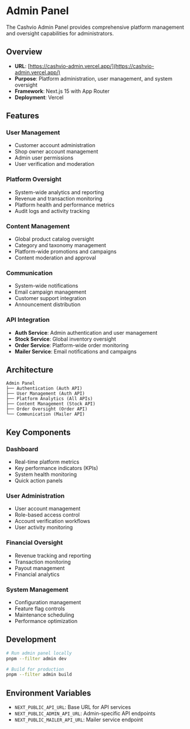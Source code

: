 # Admin Panel

The Cashvio Admin Panel provides comprehensive platform management and oversight capabilities for administrators.

## Overview

- **URL**: [https://cashvio-admin.vercel.app/](https://cashvio-admin.vercel.app/)
- **Purpose**: Platform administration, user management, and system oversight
- **Framework**: Next.js 15 with App Router
- **Deployment**: Vercel

## Features

### User Management
- Customer account administration
- Shop owner account management
- Admin user permissions
- User verification and moderation

### Platform Oversight
- System-wide analytics and reporting
- Revenue and transaction monitoring
- Platform health and performance metrics
- Audit logs and activity tracking

### Content Management
- Global product catalog oversight
- Category and taxonomy management
- Platform-wide promotions and campaigns
- Content moderation and approval

### Communication
- System-wide notifications
- Email campaign management
- Customer support integration
- Announcement distribution

### API Integration
- **Auth Service**: Admin authentication and user management
- **Stock Service**: Global inventory oversight
- **Order Service**: Platform-wide order monitoring
- **Mailer Service**: Email notifications and campaigns

## Architecture

```
Admin Panel
├── Authentication (Auth API)
├── User Management (Auth API)
├── Platform Analytics (All APIs)
├── Content Management (Stock API)
├── Order Oversight (Order API)
└── Communication (Mailer API)
```

## Key Components

### Dashboard
- Real-time platform metrics
- Key performance indicators (KPIs)
- System health monitoring
- Quick action panels

### User Administration
- User account management
- Role-based access control
- Account verification workflows
- User activity monitoring

### Financial Oversight
- Revenue tracking and reporting
- Transaction monitoring
- Payout management
- Financial analytics

### System Management
- Configuration management
- Feature flag controls
- Maintenance scheduling
- Performance optimization

## Development

```bash
# Run admin panel locally
pnpm --filter admin dev

# Build for production
pnpm --filter admin build
```

## Environment Variables
- `NEXT_PUBLIC_API_URL`: Base URL for API services
- `NEXT_PUBLIC_ADMIN_API_URL`: Admin-specific API endpoints
- `NEXT_PUBLIC_MAILER_API_URL`: Mailer service endpoint